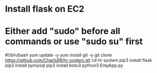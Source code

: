 # Install flask on EC2 
# Either add "sudo" before all commands or use "sudo su" first

#!/bin/bash
yum update -y
yum install git -y
git clone https://github.com/Charls99/hr-system.git
cd hr-system
pip3 install flask
pip3 install pymysql
pip3 install boto3
python3 EmpApp.py